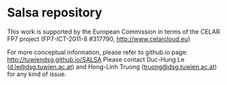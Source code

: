 Salsa repository
================

This work is supported by the European Commission in terms of the CELAR FP7 project (FP7-ICT-2011-8 #317790, http://www.celarcloud.eu)

For more conceptual information, please refer to github.io page: http://tuwiendsg.github.io/SALSA
Please contact Duc-Hung Le (d.le@dsg.tuwien.ac.at) and Hong-Linh Truong (truong@dsg.tuwien.ac.at) for any kind of issue.
